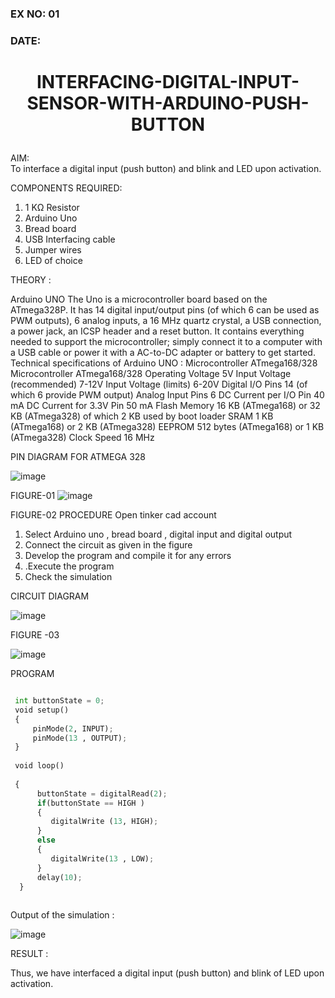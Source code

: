 ### EX NO: 01

### DATE:
# <p align="center">INTERFACING-DIGITAL-INPUT-SENSOR-WITH-ARDUINO-PUSH-BUTTON </p>

AIM:  
   To interface a digital input (push button) and blink and LED upon activation.

COMPONENTS REQUIRED:

1.	1 KΩ Resistor 
2.	Arduino Uno 
3.	Bread board 
4.	USB Interfacing cable 
5.	Jumper wires 
6.	LED of choice 

THEORY :

Arduino UNO
 	  The Uno is a microcontroller board based on the ATmega328P. It has 14 digital input/output pins (of which 6 can be used as PWM outputs), 6 analog inputs, a 16 MHz quartz crystal, a USB connection, a power jack, an ICSP header and a reset button. It contains everything needed to support the microcontroller; simply connect it to a computer with a USB cable or power it with a AC-to-DC adapter or battery to get started.
	Technical specifications of Arduino UNO :
Microcontroller	ATmega168/328
Microcontroller	ATmega168/328
Operating Voltage	5V
Input Voltage (recommended)	7-12V
Input Voltage (limits)	6-20V
Digital I/O Pins	14 (of which 6 provide PWM output)
Analog Input Pins	6
DC Current per I/O Pin	40 mA
DC Current for 3.3V Pin	50 mA
Flash Memory	16 KB (ATmega168) or 32 KB (ATmega328) of which 2 KB used by boot loader
SRAM	1 KB (ATmega168) or 2 KB (ATmega328)
EEPROM	512 bytes (ATmega168) or 1 KB (ATmega328)
Clock Speed	16 MHz

PIN DIAGRAM FOR ATMEGA 328
 
![image](https://user-images.githubusercontent.com/36288975/163530394-115baee4-7ed1-49fe-9cce-d7b625e11e85.png)

FIGURE-01
![image](https://user-images.githubusercontent.com/36288975/163530431-4d390e98-0942-42d8-95b8-f57d348e6ad8.png)


FIGURE-02
PROCEDURE 
 Open tinker cad account 
1.	Select Arduino uno , bread board , digital input and digital output 
2.	Connect the circuit as given in the figure 
3.	Develop the program and compile it for any errors 
4.	 .Execute the program 
5.	Check the simulation 




CIRCUIT DIAGRAM 





![image](https://user-images.githubusercontent.com/36288975/163530437-87a0afbd-b3c9-44ad-b907-5de63486fb9d.png)



FIGURE -03

![image](https://user-images.githubusercontent.com/81132849/192012043-05173200-cf24-40a4-8e6b-c452a1c5ead5.png)




PROGRAM 
```python 3

 int buttonState = 0;
 void setup()
 {
     pinMode(2, INPUT);
     pinMode(13 , OUTPUT);
 }   
 
 void loop()
 
 {
      buttonState = digitalRead(2);
      if(buttonState == HIGH )
      {
         digitalWrite (13, HIGH);
      }
      else
      {
         digitalWrite(13 , LOW);
      }
      delay(10);
  }
 
 ```



Output of the simulation :

![image](https://user-images.githubusercontent.com/81132849/192013125-4bbc8f51-9bcd-4a6e-b277-bc725e0269be.png)


RESULT :

Thus, we have interfaced a digital input (push button) and blink of LED upon activation.

